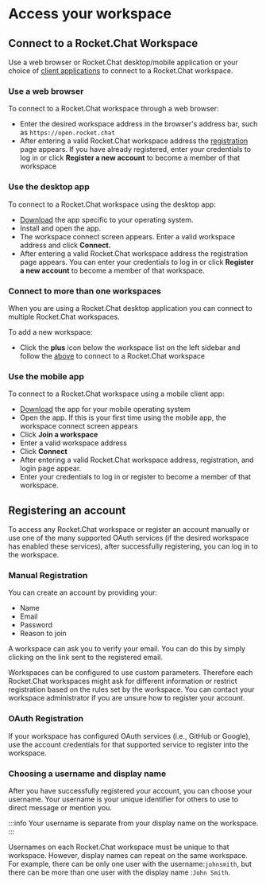 # Access your workspace

## Connect to a Rocket.Chat Workspace

Use a web browser or Rocket.Chat desktop/mobile application or your choice of [client applications](https://rocket.chat/download) to connect to a Rocket.Chat workspace.

### Use a web browser

To connect to a Rocket.Chat workspace through a web browser:

* Enter the desired workspace address in the browser's address bar, such as `https://open.rocket.chat`
* After entering a valid Rocket.Chat workspace address the [registration](broken-reference) page appears. If you have already registered, enter your credentials to log in or click **Register a new account** to become a member of that workspace

### Use the desktop app

To connect to a Rocket.Chat workspace using the desktop app:

* [Download](https://rocket.chat/download) the app specific to your operating system.
* Install and open the app.
* The workspace connect screen appears. Enter a valid workspace address and click **Connect.**
* After entering a valid Rocket.Chat workspace address the registration page appears. You can enter your credentials to log in or click **Register a new account** to become a member of that workspace.

### Connect to more than one workspaces

When you are using a Rocket.Chat desktop application you can connect to multiple Rocket.Chat workspaces.

To add a new workspace:

* Click the **plus** icon below the workspace list on the left sidebar and follow the [above](access-your-workspace.md#use-the-desktop-app) to connect to a Rocket.Chat workspace

### Use the mobile app

To connect to a Rocket.Chat workspace using a mobile client app:

* [Download](../../setup-and-configure/installing-client-apps/#mobile-apps) the app for your mobile operating system
* Open the app. If this is your first time using the mobile app, the workspace connect screen appears&#x20;
* Click **Join a workspace**&#x20;
* Enter a valid workspace address
* &#x20;Click **Connect**
* After entering a valid Rocket.Chat workspace address, registration, and login page appear.
* Enter your credentials to log in or register to become a member of that workspace.

## Registering an account

To access any Rocket.Chat workspace or register an account manually or use one of the many supported OAuth services (if the desired workspace has enabled these services), after successfully registering, you can log in to the workspace.

### Manual Registration

You can create an account by providing your:

* Name
* Email
* Password
* Reason to join

A workspace can ask you to verify your email. You can do this by simply clicking on the link sent to the registered email.

Workspaces can be configured to use custom parameters. Therefore each Rocket.Chat workspaces might ask for different information or restrict registration based on the rules set by the workspace. You can contact your workspace administrator if you are unsure how to register your account.

### OAuth Registration

If your workspace has configured OAuth services (i.e., GitHub or Google), use the account credentials for that supported service to register into the workspace.

### Choosing a username and display name

After you have successfully registered your account, you can choose your username. Your username is your unique identifier for others to use to direct message or mention you.&#x20;

:::info
Your username is separate from your display name on the workspace.
:::

Usernames on each Rocket.Chat workspace must be unique to that workspace. However, display names can repeat on the same workspace. For example, there can be only one user with the username:`johnsmith`, but there can be more than one user with the display name :`John Smith`.
